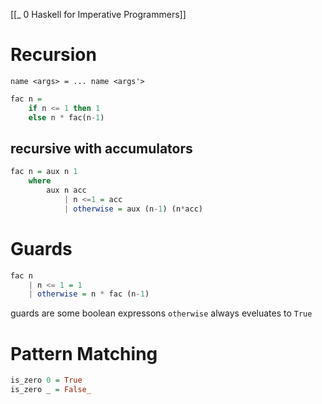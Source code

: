 [[_ 0 Haskell for Imperative Programmers]]


# Recursion
`name <args> = ... name <args'>`

```haskell
fac n =
	if n <= 1 then 1
	else n * fac(n-1)
```

## recursive with accumulators
```haskell
fac n = aux n 1
	where
		aux n acc
			| n <=1 = acc
			| otherwise = aux (n-1) (n*acc)
```




# Guards

```haskell
fac n
	| n <= 1 = 1
	| otherwise = n * fac (n-1)
```

guards are some boolean expressons
`otherwise` always eveluates to `True`


# Pattern Matching
```haskell
is_zero 0 = True
is_zero _ = False_
```










